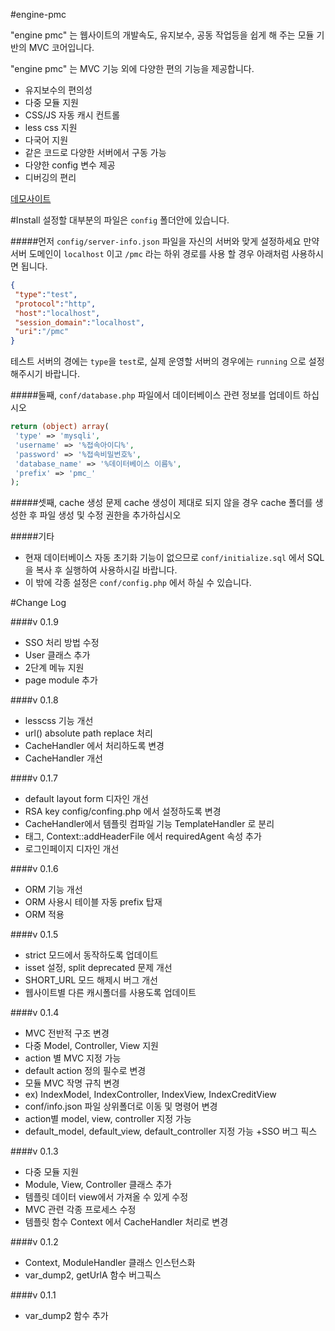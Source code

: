 #engine-pmc

"engine pmc" 는 웹사이트의 개발속도, 유지보수, 공동 작업등을 쉽게 해 주는 모듈 기반의 MVC 코어입니다.

"engine pmc" 는 MVC 기능 외에 다양한 편의 기능을 제공합니다.
+ 유지보수의 편의성
+ 다중 모듈 지원
+ CSS/JS 자동 캐시 컨트롤
+ less css 지원
+ 다국어 지원
+ 같은 코드로 다양한 서버에서 구동 가능
+ 다양한 config 변수 제공
+ 디버깅의 편리

[데모사이트](http://engine-pmc.parameter.kr)

#Install
설정할 대부분의 파일은 `config` 폴더안에 있습니다.

#####먼저 `config/server-info.json` 파일을 자신의 서버와 맞게 설정하세요
만약 서버 도메인이 `localhost` 이고 `/pmc` 라는 하위 경로를 사용 할 경우 아래처럼 사용하시면 됩니다.
```json
{
 "type":"test",
 "protocol":"http",
 "host":"localhost",
 "session_domain":"localhost",
 "uri":"/pmc"
}
```
테스트 서버의 경에는 `type`을 `test`로, 실제 운영할 서버의 경우에는 `running` 으로 설정 해주시기 바랍니다.

#####둘째, `conf/database.php` 파일에서 데이터베이스 관련 정보를 업데이트 하십시오
```php
return (object) array(
 'type' => 'mysqli',
 'username' => '%접속아이디%',
 'password' => '%접속비밀번호%',
 'database_name' => '%데이터베이스 이름%',
 'prefix' => 'pmc_'
);
```

#####셋째, cache 생성 문제
cache 생성이 제대로 되지 않을 경우 cache 폴더를 생성한 후 파일 생성 및 수정 권한을 추가하십시오

#####기타
+ 현재 데이터베이스 자동 초기화 기능이 없으므로 `conf/initialize.sql` 에서 SQL을 복사 후 실행하여 사용하시길 바랍니다.
+ 이 밖에 각종 설정은 `conf/config.php` 에서 하실 수 있습니다.


#Change Log

####v 0.1.9
+ SSO 처리 방법 수정
+ User 클래스 추가
+ 2단계 메뉴 지원
+ page module 추가


####v 0.1.8
+ lesscss 기능 개선
 + url() absolute path replace 처리
 + CacheHandler 에서 처리하도록 변경
+ CacheHandler 개선


####v 0.1.7
+ default layout form 디자인 개선
+ RSA key config/confing.php 에서 설정하도록 변경
+ CacheHandler에서 템플릿 컴파일 기능 TemplateHandler 로 분리
+ <import> 태그, Context::addHeaderFile 에서 requiredAgent 속성 추가
+ 로그인페이지 디자인 개선

####v 0.1.6
+ ORM 기능 개선
+ ORM 사용시 테이블 자동 prefix 탑재
+ ORM 적용

####v 0.1.5
+ strict 모드에서 동작하도록 업데이트
 + isset 설정, split deprecated 문제 개선
+ SHORT_URL 모드 해제시 버그 개선
+ 웹사이트별 다른 캐시폴더를 사용도록 업데이트

####v 0.1.4
+ MVC 전반적 구조 변경
 + 다중 Model, Controller, View 지원
 + action 별 MVC 지정 가능
 + default action 정의 필수로 변경
+ 모듈 MVC 작명 규칙 변경
 + ex) IndexModel, IndexController, IndexView, IndexCreditView
+ conf/info.json 파일 상위폴더로 이동 및 명령어 변경
 + action별 model, view, controller 지정 가능
 + default_model, default_view, default_controller 지정 가능
+SSO 버그 픽스

####v 0.1.3
+ 다중 모듈 지원
+ Module, View, Controller 클래스 추가
+ 템플릿 데이터 view에서 가져올 수 있게 수정
+ MVC 관련 각종 프로세스 수정
+ 템플릿 함수 Context 에서 CacheHandler 처리로 변경

####v 0.1.2
+ Context, ModuleHandler 클래스 인스턴스화
+ var_dump2, getUrlA 함수 버그픽스

####v 0.1.1
+ var_dump2 함수 추가
